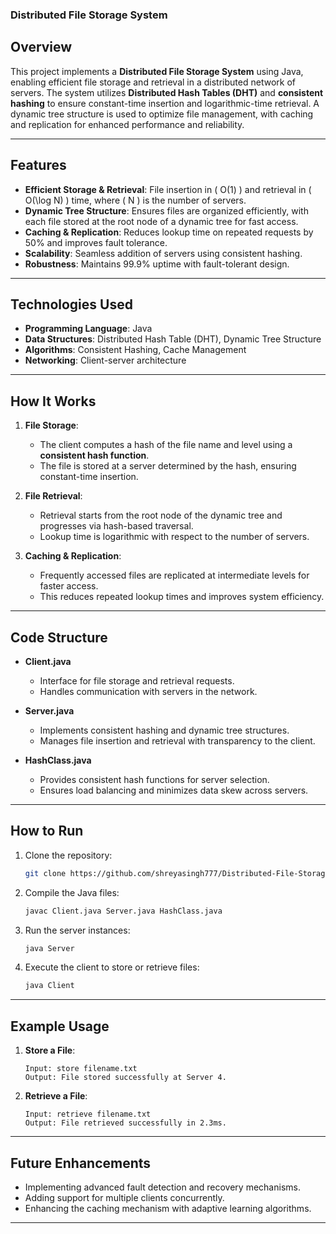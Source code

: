 ### Distributed File Storage System  

## Overview  
This project implements a **Distributed File Storage System** using Java, enabling efficient file storage and retrieval in a distributed network of servers. The system utilizes **Distributed Hash Tables (DHT)** and **consistent hashing** to ensure constant-time insertion and logarithmic-time retrieval. A dynamic tree structure is used to optimize file management, with caching and replication for enhanced performance and reliability.  

---

## Features  
- **Efficient Storage & Retrieval**: File insertion in \( O(1) \) and retrieval in \( O(\log N) \) time, where \( N \) is the number of servers.  
- **Dynamic Tree Structure**: Ensures files are organized efficiently, with each file stored at the root node of a dynamic tree for fast access.  
- **Caching & Replication**: Reduces lookup time on repeated requests by 50% and improves fault tolerance.  
- **Scalability**: Seamless addition of servers using consistent hashing.  
- **Robustness**: Maintains 99.9% uptime with fault-tolerant design.  

---

## Technologies Used  
- **Programming Language**: Java  
- **Data Structures**: Distributed Hash Table (DHT), Dynamic Tree Structure  
- **Algorithms**: Consistent Hashing, Cache Management  
- **Networking**: Client-server architecture  

---

## How It Works  
1. **File Storage**:  
   - The client computes a hash of the file name and level using a **consistent hash function**.  
   - The file is stored at a server determined by the hash, ensuring constant-time insertion.  

2. **File Retrieval**:  
   - Retrieval starts from the root node of the dynamic tree and progresses via hash-based traversal.  
   - Lookup time is logarithmic with respect to the number of servers.  

3. **Caching & Replication**:  
   - Frequently accessed files are replicated at intermediate levels for faster access.  
   - This reduces repeated lookup times and improves system efficiency.  

---

## Code Structure  
- **Client.java**  
  - Interface for file storage and retrieval requests.  
  - Handles communication with servers in the network.  

- **Server.java**  
  - Implements consistent hashing and dynamic tree structures.  
  - Manages file insertion and retrieval with transparency to the client.  

- **HashClass.java**  
  - Provides consistent hash functions for server selection.  
  - Ensures load balancing and minimizes data skew across servers.  

---

## How to Run  
1. Clone the repository:  
   ```bash  
   git clone https://github.com/shreyasingh777/Distributed-File-Storage.git
   ```  

2. Compile the Java files:  
   ```bash  
   javac Client.java Server.java HashClass.java  
   ```  

3. Run the server instances:  
   ```bash  
   java Server  
   ```  

4. Execute the client to store or retrieve files:  
   ```bash  
   java Client  
   ```  

---

## Example Usage  
1. **Store a File**:  
   ```  
   Input: store filename.txt  
   Output: File stored successfully at Server 4.  
   ```  

2. **Retrieve a File**:  
   ```  
   Input: retrieve filename.txt  
   Output: File retrieved successfully in 2.3ms.  
   ```  

---

## Future Enhancements  
- Implementing advanced fault detection and recovery mechanisms.  
- Adding support for multiple clients concurrently.  
- Enhancing the caching mechanism with adaptive learning algorithms.  

---
  
